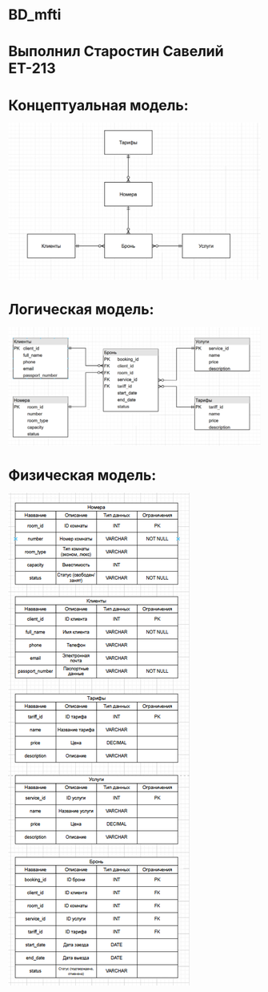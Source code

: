 # BD_mfti
# Выполнил Старостин Савелий ЕТ-213
# Концептуальная модель:
![Концептуальная модель.png](https://github.com/Bebrono/BD_mfti/blob/44a7ab2e3b5a6ba8c6fe8f780711e4835600ec89/%D0%9A%D0%BE%D0%BD%D1%86%D0%B5%D0%BF%D1%82%D1%83%D0%B0%D0%BB%D1%8C%D0%BD%D0%B0%D1%8F%20%D0%BC%D0%BE%D0%B4%D0%B5%D0%BB%D1%8C.png)

# Логическая модель:
![логическая модель](https://github.com/Bebrono/BD_mfti/blob/a6b2a0d2fd0e3c6601ca0edc1cef5f43c1be0a86/%D0%9B%D0%BE%D0%B3%D0%B8%D1%87%D0%B5%D1%81%D0%BA%D0%B0%D1%8F%20%D0%BC%D0%BE%D0%B4%D0%B5%D0%BB%D1%8C.png)

# Физическая модель:
![](https://github.com/Bebrono/BD_mfti/blob/a6b2a0d2fd0e3c6601ca0edc1cef5f43c1be0a86/%D1%84%D0%B8%D0%B7%D0%B8%D1%87%D0%B5%D1%81%D0%BA%D0%B0%D1%8F%20%D0%BC%D0%BE%D0%B4%D0%B5%D0%BB%D1%8C.png)
